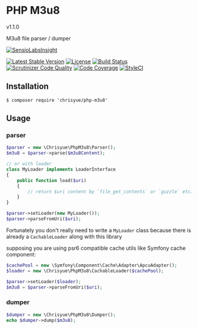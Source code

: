 PHP M3u8
========

v1.1.0

M3u8 file parser / dumper

[![SensioLabsInsight](https://insight.sensiolabs.com/projects/f04296f1-1621-4af0-8346-fd3379f34a5a/big.png)](https://insight.sensiolabs.com/projects/f04296f1-1621-4af0-8346-fd3379f34a5a)

[![Latest Stable Version](https://poser.pugx.org/chrisyue/php-m3u8/v/stable)](https://packagist.org/packages/chrisyue/php-m3u8)
[![License](https://poser.pugx.org/chrisyue/php-m3u8/license)](https://packagist.org/packages/chrisyue/php-m3u8)
[![Build Status](https://travis-ci.org/chrisyue/php-m3u8.svg?branch=develop)](https://travis-ci.org/chrisyue/php-m3u8)
[![Scrutinizer Code Quality](https://scrutinizer-ci.com/g/chrisyue/php-m3u8/badges/quality-score.png?b=develop)](https://scrutinizer-ci.com/g/chrisyue/php-m3u8/?branch=develop)
[![Code Coverage](https://scrutinizer-ci.com/g/chrisyue/php-m3u8/badges/coverage.png?b=develop)](https://scrutinizer-ci.com/g/chrisyue/php-m3u8/?branch=develop)
[![StyleCI](https://styleci.io/repos/52257600/shield)](https://styleci.io/repos/52257600)

Installation
------------

```
$ composer require 'chrisyue/php-m3u8'
```

Usage
-----

### parser

```php
$parser = new \Chrisyue\PhpM3u8\Parser();
$m3u8 = $parser->parse($m3u8Content);

// or with loader
class MyLoader implements LoaderInterface
{
    public function load($uri)
    {
        // return $uri content by `file_get_contents` or `guzzle` etc.
    }
}

$parser->setLoader(new MyLoader());
$parser->parseFromUri($uri);
```

Fortunately you don't really need to write a `MyLoader` class because there is already a `CachableLoader` along with this library

supposing you are using psr6 compatible cache utils like Symfony cache component:

```php
$cachePool = new \Symfony\Component\Cache\Adapter\ApcuAdapter();
$loader = new \Chrisyue\PhpM3u8\CachableLoader($cachePool);

$parser->setLoader($loader);
$m3u8 = $parser->parseFromUri($uri);
```

### dumper

```php
$dumper = new \Chrisyue\PhpM3u8\Dumper();
echo $dumper->dump($m3u8);
```

